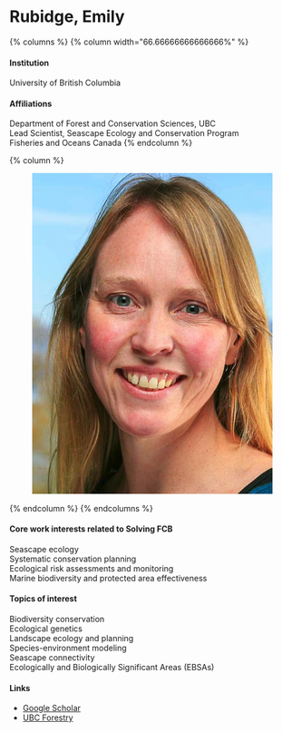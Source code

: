 # Rubidge, Emily

{% columns %}
{% column width="66.66666666666666%" %}
#### Institution

University of British Columbia

#### Affiliations

Department of Forest and Conservation Sciences, UBC\
Lead Scientist, Seascape Ecology and Conservation Program\
Fisheries and Oceans Canada
{% endcolumn %}

{% column %}
<figure><img src="https://raw.githubusercontent.com/Solving-FCB/docs/refs/heads/main/.img/rubidge-e.webp" alt=""></figure>
{% endcolumn %}
{% endcolumns %}

#### Core work interests related to Solving FCB

Seascape ecology\
Systematic conservation planning\
Ecological risk assessments and monitoring\
Marine biodiversity and protected area effectiveness

#### Topics of interest

Biodiversity conservation\
Ecological genetics\
Landscape ecology and planning\
Species-environment modeling\
Seascape connectivity\
Ecologically and Biologically Significant Areas (EBSAs)

#### Links

* [Google Scholar](https://scholar.google.ca/citations?user=Qg_1BGEAAAAJ\&hl=en)
* [UBC Forestry](https://forestry.ubc.ca/faculty-profile/emily-rubidge/)
